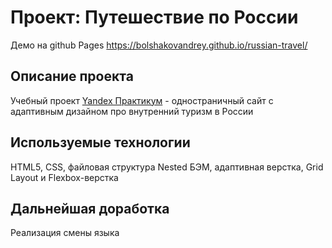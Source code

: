 # Проект: Путешествие по России

Демо на github Pages https://bolshakovandrey.github.io/russian-travel/

## Описание проекта
Учебный проект [Yandex Практикум](https://practicum.yandex.ru "Yandex Практикум") - одностраничный сайт с адаптивным дизайном про внутренний туризм в России

## Используемые технологии

HTML5, CSS, файловая структура Nested БЭМ, адаптивная верстка, Grid Layout и Flexbox-верстка

## Дальнейшая доработка
 Реализация смены языка
